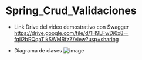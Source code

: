 # Spring_Crud_Validaciones

* Link Drive del video demostrativo con Swagger
https://drive.google.com/file/d/1H9LFwDi6x8--fqIi2bRQqaTikSWMRfzZ/view?usp=sharing

* Diagrama de clases 
![image](https://user-images.githubusercontent.com/85454345/236566641-e1b804e2-7fc2-4554-a8d9-3d9195e11e83.png)
